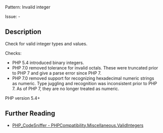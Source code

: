 Pattern: Invalid integer

Issue: -

## Description

Check for valid integer types and values.

Checks:
- PHP 5.4 introduced binary integers.
- PHP 7.0 removed tolerance for invalid octals. These were truncated prior to PHP 7
  and give a parse error since PHP 7.
- PHP 7.0 removed support for recognizing hexadecimal numeric strings as numeric.
  Type juggling and recognition was inconsistent prior to PHP 7. As of PHP 7, they
  are no longer treated as numeric.

PHP version 5.4+

## Further Reading

* [PHP_CodeSniffer - PHPCompatibility.Miscellaneous.ValidIntegers](https://github.com/PHPCompatibility/PHPCompatibility/blob/develop/PHPCompatibility/Sniffs/Numbers/ValidIntegersSniff.php)